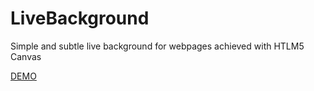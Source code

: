 LiveBackground
==============

Simple and subtle live background for webpages achieved with HTLM5 Canvas

<a href="http://codepen.io/erykpiast/pen/lnqso">DEMO</a>
